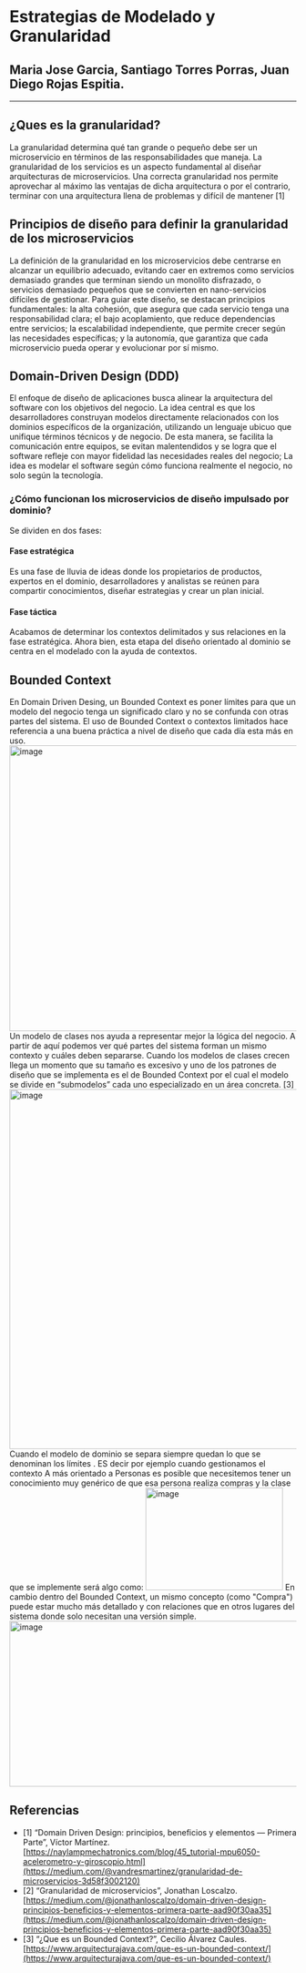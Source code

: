 # Estrategias de Modelado y Granularidad
## Maria Jose Garcia, Santiago Torres Porras, Juan Diego Rojas Espitia. 
---
## ¿Ques es la granularidad?
La granularidad determina qué tan grande o pequeño debe ser un microservicio en términos de las responsabilidades que maneja. La granularidad de los servicios es un aspecto fundamental al diseñar arquitecturas de microservicios. Una correcta granularidad nos permite aprovechar al máximo las ventajas de dicha arquitectura o por el contrario, terminar con una arquitectura llena de problemas y difícil de mantener [1]
## Principios de diseño para definir la granularidad de los microservicios
La definición de la granularidad en los microservicios debe centrarse en alcanzar un equilibrio adecuado, evitando caer en extremos como servicios demasiado grandes que terminan siendo un monolito disfrazado, o servicios demasiado pequeños que se convierten en nano-servicios difíciles de gestionar. Para guiar este diseño, se destacan principios fundamentales: la alta cohesión, que asegura que cada servicio tenga una responsabilidad clara; el bajo acoplamiento, que reduce dependencias entre servicios; la escalabilidad independiente, que permite crecer según las necesidades específicas; y la autonomía, que garantiza que cada microservicio pueda operar y evolucionar por sí mismo.
## Domain-Driven Design (DDD)
El enfoque de diseño de aplicaciones busca alinear la arquitectura del software con los objetivos del negocio. La idea central es que los desarrolladores construyan modelos directamente relacionados con los dominios específicos de la organización, utilizando un lenguaje ubicuo que unifique términos técnicos y de negocio. De esta manera, se facilita la comunicación entre equipos, se evitan malentendidos y se logra que el software refleje con mayor fidelidad las necesidades reales del negocio; La idea es modelar el software según cómo funciona realmente el negocio, no solo según la tecnología.
### ¿Cómo funcionan los microservicios de diseño impulsado por dominio?
Se dividen en dos fases:
#### Fase estratégica
Es una fase de lluvia de ideas donde los propietarios de productos, expertos en el dominio, desarrolladores y analistas se reúnen para compartir conocimientos, diseñar estrategias y crear un plan inicial.
#### Fase táctica
Acabamos de determinar los contextos delimitados y sus relaciones en la fase estratégica. Ahora bien, esta etapa del diseño orientado al dominio se centra en el modelado con la ayuda de contextos.
## Bounded Context
En Domain Driven Desing, un Bounded Context es poner límites para que un modelo del negocio tenga un significado claro y no se confunda con otras partes del sistema. El uso de Bounded Context o contextos limitados hace referencia a una buena práctica a nivel de diseño que cada día esta más en uso.
<img width="958" height="502" alt="image" src="https://github.com/user-attachments/assets/a9e76718-caf5-408d-81fd-47c8d33d02e3" />
Un modelo de clases nos ayuda a representar mejor la lógica del negocio. A partir de aquí podemos ver qué partes del sistema forman un mismo contexto y cuáles deben separarse. Cuando los modelos de clases crecen llega un momento que su tamaño es excesivo y uno de los patrones de diseño que se implementa es el de Bounded Context por el cual el modelo se divide en “submodelos” cada uno especializado en un área concreta. [3]
<img width="1157" height="632" alt="image" src="https://github.com/user-attachments/assets/76b02994-1d8f-433c-9ca9-cd986aac057c" />
Cuando el modelo de dominio se separa siempre quedan lo que se denominan los límites . ES decir por ejemplo cuando gestionamos el contexto A más orientado a Personas es posible que necesitemos tener un conocimiento muy genérico de que esa persona realiza compras y la clase que se implemente será algo como:
<img width="241" height="180" alt="image" src="https://github.com/user-attachments/assets/e2f8ce6c-7754-4c74-82f9-c8a42bbc6719" />
En cambio dentro del Bounded Context, un mismo concepto (como "Compra") puede estar mucho más detallado y con relaciones que en otros lugares del sistema donde solo necesitan una versión simple.
<img width="718" height="291" alt="image" src="https://github.com/user-attachments/assets/f5598c3e-585d-4531-9957-db4fdf4d2557" />


## Referencias
- [1] “Domain Driven Design: principios, beneficios y elementos — Primera Parte”, Víctor Martínez.[https://naylampmechatronics.com/blog/45_tutorial-mpu6050-acelerometro-y-giroscopio.html](https://medium.com/@vandresmartinez/granularidad-de-microservicios-3d58f3002120)
- [2] “Granularidad de microservicios”, Jonathan Loscalzo. [https://medium.com/@jonathanloscalzo/domain-driven-design-principios-beneficios-y-elementos-primera-parte-aad90f30aa35](https://medium.com/@jonathanloscalzo/domain-driven-design-principios-beneficios-y-elementos-primera-parte-aad90f30aa35)
- [3] “¿Que es un Bounded Context?”, Cecilio Álvarez Caules. [https://www.arquitecturajava.com/que-es-un-bounded-context/](https://www.arquitecturajava.com/que-es-un-bounded-context/)
